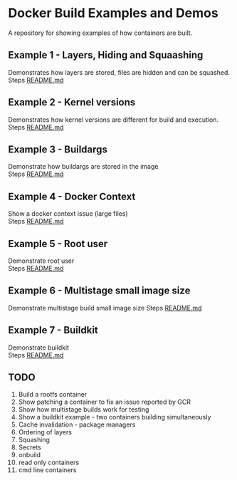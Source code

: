# Docker Build Examples and Demos
A repository for showing examples of how containers are built. 

## Example 1 - Layers, Hiding and Squaashing
Demonstrates how layers are stored, files are hidden and can be squashed.  
Steps [README.md](./step1/README.md)  


## Example 2 - Kernel versions
Demonstrates how kernel versions are different for build and execution.  
Steps [README.md](./step2/README.md)  


## Example 3 - Buildargs 
Demonstrate how buildargs are stored in the image  
Steps [README.md](./step3/README.md)  


## Example 4 - Docker Context 
Show a docker context issue (large files)  
Steps [README.md](./step4/README.md)  


## Example 5 - Root user 
Demonstrate root user  
Steps [README.md](./step5/README.md)  


## Example 6 - Multistage small image size
Demonstrate multistage build small image size 
Steps [README.md](./step6/README.md)  


## Example 7 - Buildkit
Demonstrate buildkit  
Steps [README.md](./step7/README.md)  


## TODO
1. Build a rootfs container
1. Show patching a container to fix an issue reported by GCR
1. Show how multistage builds work for testing
1. Show a buildkit example - two containers building simultaneously 
1. Cache invalidation - package managers 
1. Ordering of layers
1. Squashing
1. Secrets
1. onbuild
1. read only containers
1. cmd line containers